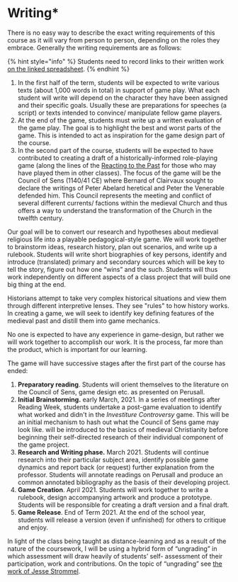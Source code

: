 # Writing\*

There is no easy way to describe the exact writing requirements of this course as it will vary from person to person, depending on the roles they embrace. Generally the writing requirements are as follows:&#x20;

{% hint style="info" %}
Students need to record links to their written work [on the linked spreadsheet](https://docs.google.com/spreadsheets/d/1Y1JGyI6Sn-0jTWay6I0MKq3y27fIxbg2lFTqzLGOfxQ/edit?usp=sharing).
{% endhint %}

1. In the first half of the term, students will be expected to write various texts (about 1,000 words in total) in support of game play. What each student will write will depend on the character they have been assigned and their specific goals. Usually these are preparations for speeches (a script) or texts intended to convince/ manipulate fellow game players.&#x20;
2. At the end of the game, students must write up a written evaluation of the game play. The goal is to highlight the best and worst parts of the game. This is intended to act as inspiration for the game design part of the course.&#x20;
3. In the second part of the course, students will be expected to have contributed to creating a draft of a historically-informed role-playing game (along the lines of the [Reacting to the Past](https://reacting.barnard.edu/) for those who may have played them in other classes). The focus of the game will be the Council of Sens (1140/41 CE) where Bernard of Clairvaux sought to declare the writings of Peter Abelard heretical and Peter the Venerable defended him. This Council represents the meeting and conflict of several different currents/ factions within the medieval Church and thus offers a way to understand the transformation of the Church in the twelfth century.&#x20;

Our goal will be to convert our research and hypotheses about medieval religious life into a playable pedagogical-style game. We will work together to brainstorm ideas, research history, plan out scenarios, and write up a rulebook. Students will write short biographies of key persons, identify and introduce (translated) primary and secondary sources which will be key to tell the story, figure out how one “wins” and the such. Students will thus work independently on different aspects of a class project that will build one big thing at the end.

Historians attempt to take very complex historical situations and view them through different interpretive lenses. They see "rules" to how history works. In creating a game, we will seek to identify key defining features of the medieval past and distill them into game mechanics.

No one is expected to have any experience in game-design, but rather we will work together to accomplish our work. It is the process, far more than the product, which is important for our learning.

The game will have successive stages after the first part of the course has ended:

1. **Preparatory reading**. Students will orient themselves to the literature on the Council of Sens, game design etc. as presented on Perusall.&#x20;
2. **Initial Brainstorming.** early March, 2021. In a series of meetings after Reading Week, students undertake a post-game evaluation to identify what worked and didn't in the _Investiture Controversy_ game. This will be an initial mechanism to hash out what the Council of Sens game may look like.  will be introduced to the basics of medieval Christianity before beginning their self-directed research of their individual component of the game project.
3. **Research and Writing phase.** March 2021. Students will continue research into their particular subject area, identify possible game dynamics and report back (or request) further explanation from the professor. Students will annotate readings on Perusall and produce an common annotated bibliography as the basis of their developing project.
4. **Game Creation**. April 2021. Students will work together to write a rulebook, design accompanying artwork and produce a prototype. Students will be responsible for creating a draft version and a final draft.
5. **Game Release**. End of Term 2021. At the end of the school year, students will release a version (even if unfinished) for others to critique and enjoy.

In light of the class being taught as distance-learning and as a result of the nature of the coursework, I will be using a hybrid form of “ungrading” in which assessment will draw heavily of students’ self- assessment of their participation, work and contributions. On the topic of “ungrading” see [the work of Jesse Strommel](https://www.jessestommel.com/ungrading-an-faq/).&#x20;
